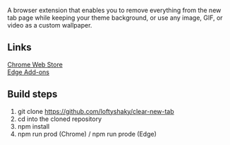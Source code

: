 A browser extension that enables you to remove everything from the new tab page while keeping your theme background, or use any image, GIF, or video as a custom wallpaper.

## Links

[Chrome Web Store](https://chromewebstore.google.com/detail/felphkbfjadmcejnibcmcncimlappdde)<br>
[Edge Add-ons](https://microsoftedge.microsoft.com/addons/detail/ifphophaconbhfmkpdlfldelkjpjmlbj)

## Build steps

1. git clone https://github.com/loftyshaky/clear-new-tab
2. cd into the cloned repository
3. npm install
4. npm run prod (Chrome) / npm run prode (Edge)
